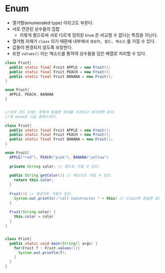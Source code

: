 # Enum

* 열거형(enumerated type) 이라고도 부른다.
* 서로 연관된 상수들의 집합
  * 이렇게 함으로써 서로 다르게 정의된 `Enum` 은 비교할 수 없다는 특징을 지닌다.
* 열거형 자체가 `class` 이기 때문에 내부에서 `생성자, 필드, 메소드` 를 가질 수 있다.
* 값들이 변경되지 않도록 보장한다. 
* 또한 `values()` 라는 메소드를 통하여 상수들을 담은 배열로 처리할 수 있다.  



```java
class Fruit{
  public static final Fruit APPLE = new Fruit();
  public static final Fruit PEACH = new Fruit();
  public static final Fruit BANANA = new Fruit();
}

enum Fruit{
  APPLE, PEACH, BANANA
}


//위의 코드 2개는 정확히 동일한 의미를 가진다고 생각하면 된다.
//즉 enum은 사실 클래스이다. 
```



```java
class Fruit{
  public static final Fruit APPLE = new Fruit();
  public static final Fruit PEACH = new Fruit();
  public static final Fruit BANANA = new Fruit();
}

enum Fruit{
  APPLE("red"), PEACH("pink"), BANANA("yellow")
  
  private String color; // 필드도 가질 수 있다.
  
  public String getColor(){ // 메소드도 가질 수 있다.
    return this.color;
  }
     
  Fruit(){ // 생성자도 가질수 있다.
    System.out.println(:"call Constructor " + this) // class와 동일한 값이라는걸 다시 한번 증명한다. 
  } 
  
  Fruit(String color) {
    this.color = color
  }
}


class Print{
  public static void main(String[] args) {
    for(Fruit f : Fruit.values()){
      System.out.println(f);
    }
  }
}


```

